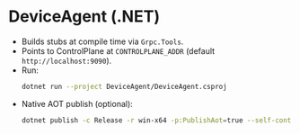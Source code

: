 # DeviceAgent (.NET)

- Builds stubs at compile time via `Grpc.Tools`.
- Points to ControlPlane at `CONTROLPLANE_ADDR` (default `http://localhost:9090`).
- Run:
  ```bash
  dotnet run --project DeviceAgent/DeviceAgent.csproj
  ```

* Native AOT publish (optional):

  ```bash
  dotnet publish -c Release -r win-x64 -p:PublishAot=true --self-contained true
  ```